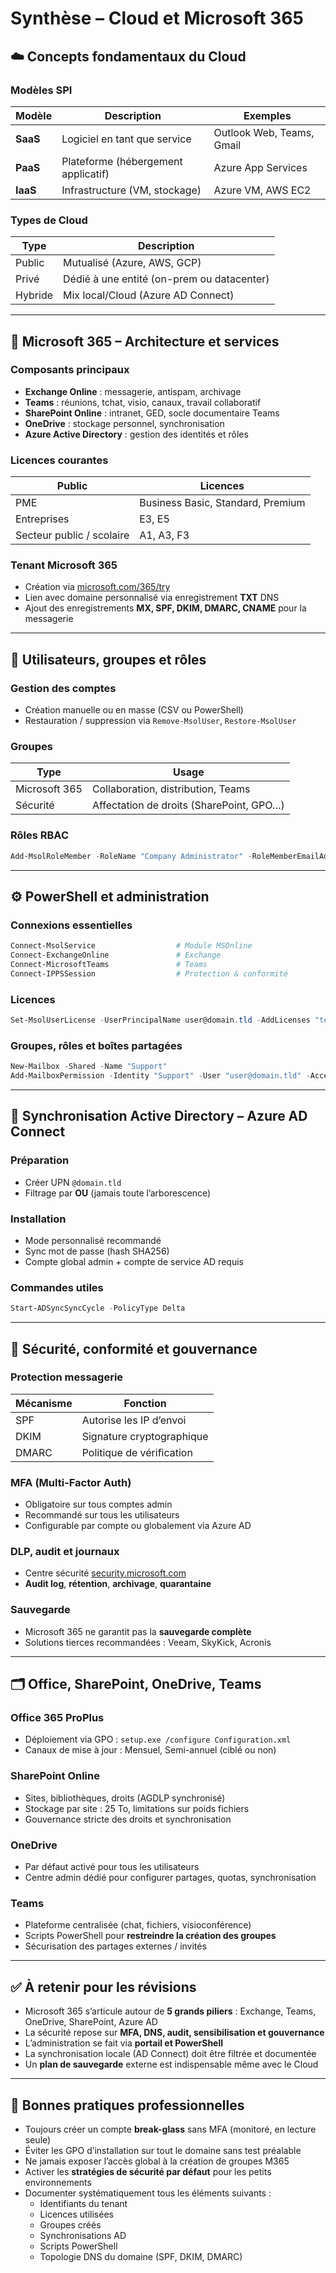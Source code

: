 # Synthèse – Cloud et Microsoft 365
## ☁️ Concepts fondamentaux du Cloud

### Modèles SPI

|Modèle|Description|Exemples|
|---|---|---|
|**SaaS**|Logiciel en tant que service|Outlook Web, Teams, Gmail|
|**PaaS**|Plateforme (hébergement applicatif)|Azure App Services|
|**IaaS**|Infrastructure (VM, stockage)|Azure VM, AWS EC2|

### Types de Cloud

|Type|Description|
|---|---|
|Public|Mutualisé (Azure, AWS, GCP)|
|Privé|Dédié à une entité (on-prem ou datacenter)|
|Hybride|Mix local/Cloud (Azure AD Connect)|

---

## 🧱 Microsoft 365 – Architecture et services

### Composants principaux

- **Exchange Online** : messagerie, antispam, archivage
- **Teams** : réunions, tchat, visio, canaux, travail collaboratif
- **SharePoint Online** : intranet, GED, socle documentaire Teams
- **OneDrive** : stockage personnel, synchronisation
- **Azure Active Directory** : gestion des identités et rôles

### Licences courantes

|Public|Licences|
|---|---|
|PME|Business Basic, Standard, Premium|
|Entreprises|E3, E5|
|Secteur public / scolaire|A1, A3, F3|

### Tenant Microsoft 365

- Création via [microsoft.com/365/try](https://www.microsoft.com/365/try)
- Lien avec domaine personnalisé via enregistrement **TXT** DNS
- Ajout des enregistrements **MX, SPF, DKIM, DMARC, CNAME** pour la messagerie

---

## 👥 Utilisateurs, groupes et rôles

### Gestion des comptes

- Création manuelle ou en masse (CSV ou PowerShell)
- Restauration / suppression via `Remove-MsolUser`, `Restore-MsolUser`

### Groupes

|Type|Usage|
|---|---|
|Microsoft 365|Collaboration, distribution, Teams|
|Sécurité|Affectation de droits (SharePoint, GPO…)|

### Rôles RBAC

```powershell
Add-MsolRoleMember -RoleName "Company Administrator" -RoleMemberEmailAddress admin@domain.tld
```

---

## ⚙️ PowerShell et administration

### Connexions essentielles

```powershell
Connect-MsolService                  # Module MSOnline
Connect-ExchangeOnline               # Exchange
Connect-MicrosoftTeams               # Teams
Connect-IPPSSession                  # Protection & conformité
```

### Licences

```powershell
Set-MsolUserLicense -UserPrincipalName user@domain.tld -AddLicenses "tenant:ENTERPRISEPACK"
```

### Groupes, rôles et boîtes partagées

```powershell
New-Mailbox -Shared -Name "Support"
Add-MailboxPermission -Identity "Support" -User "user@domain.tld" -AccessRights FullAccess
```

---

## 🔁 Synchronisation Active Directory – Azure AD Connect

### Préparation

- Créer UPN `@domain.tld`
- Filtrage par **OU** (jamais toute l’arborescence)

### Installation

- Mode personnalisé recommandé
- Sync mot de passe (hash SHA256)
- Compte global admin + compte de service AD requis

### Commandes utiles

```powershell
Start-ADSyncSyncCycle -PolicyType Delta
```

---

## 🔐 Sécurité, conformité et gouvernance

### Protection messagerie

|Mécanisme|Fonction|
|---|---|
|SPF|Autorise les IP d’envoi|
|DKIM|Signature cryptographique|
|DMARC|Politique de vérification|

### MFA (Multi-Factor Auth)

- Obligatoire sur tous comptes admin
- Recommandé sur tous les utilisateurs
- Configurable par compte ou globalement via Azure AD

### DLP, audit et journaux

- Centre sécurité [security.microsoft.com](https://security.microsoft.com/)
- **Audit log**, **rétention**, **archivage**, **quarantaine**

### Sauvegarde

- Microsoft 365 ne garantit pas la **sauvegarde complète**
- Solutions tierces recommandées : Veeam, SkyKick, Acronis

---

## 🗂️ Office, SharePoint, OneDrive, Teams

### Office 365 ProPlus

- Déploiement via GPO : `setup.exe /configure Configuration.xml`
- Canaux de mise à jour : Mensuel, Semi-annuel (ciblé ou non)

### SharePoint Online

- Sites, bibliothèques, droits (AGDLP synchronisé)
- Stockage par site : 25 To, limitations sur poids fichiers
- Gouvernance stricte des droits et synchronisation

### OneDrive

- Par défaut activé pour tous les utilisateurs
- Centre admin dédié pour configurer partages, quotas, synchronisation

### Teams

- Plateforme centralisée (chat, fichiers, visioconférence)
- Scripts PowerShell pour **restreindre la création des groupes**
- Sécurisation des partages externes / invités

---

## ✅ À retenir pour les révisions

- Microsoft 365 s’articule autour de **5 grands piliers** : Exchange, Teams, OneDrive, SharePoint, Azure AD
- La sécurité repose sur **MFA, DNS, audit, sensibilisation et gouvernance**
- L’administration se fait via **portail et PowerShell**
- La synchronisation locale (AD Connect) doit être filtrée et documentée
- Un **plan de sauvegarde** externe est indispensable même avec le Cloud

---

## 📌 Bonnes pratiques professionnelles

- Toujours créer un compte **break-glass** sans MFA (monitoré, en lecture seule)
- Éviter les GPO d’installation sur tout le domaine sans test préalable
- Ne jamais exposer l’accès global à la création de groupes M365
- Activer les **stratégies de sécurité par défaut** pour les petits environnements
- Documenter systématiquement tous les éléments suivants :
    - Identifiants du tenant
    - Licences utilisées
    - Groupes créés
    - Synchronisations AD
    - Scripts PowerShell
    - Topologie DNS du domaine (SPF, DKIM, DMARC)